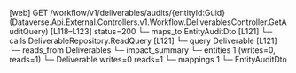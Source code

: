 [web] GET /workflow/v1/deliverables/audits/{entityId:Guid}  (Dataverse.Api.External.Controllers.v1.Workflow.DeliverablesController.GetAuditQuery)  [L118–L123] status=200
  └─ maps_to EntityAuditDto [L121]
  └─ calls DeliverableRepository.ReadQuery [L121]
  └─ query Deliverable [L121]
    └─ reads_from Deliverables
  └─ impact_summary
    └─ entities 1 (writes=0, reads=1)
      └─ Deliverable writes=0 reads=1
    └─ mappings 1
      └─ EntityAuditDto

